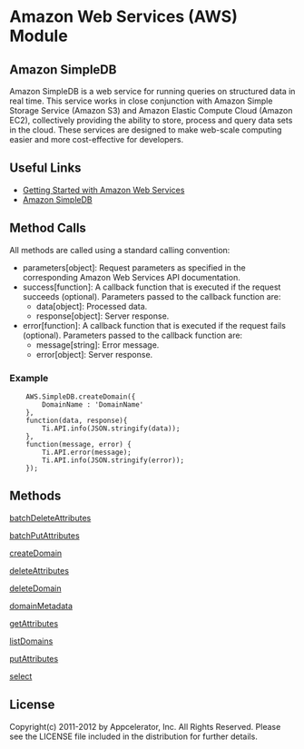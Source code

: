 # Amazon Web Services (AWS) Module

## Amazon SimpleDB
Amazon SimpleDB is a web service for running queries on structured data in real time. This service works in close conjunction with Amazon Simple Storage Service (Amazon S3) and Amazon Elastic Compute Cloud (Amazon EC2), collectively providing the ability to store, process and query data sets in the cloud. These services are designed to make web-scale computing easier and more cost-effective for developers.

## Useful Links

* [ Getting Started with Amazon Web Services ]( http://docs.amazonwebservices.com/gettingstarted/latest/awsgsg-intro/intro.html )
* [ Amazon SimpleDB ]( http://aws.amazon.com/documentation/simpledb/ )

## Method Calls

All methods are called using a standard calling convention:

* parameters[object]: Request parameters as specified in the corresponding Amazon Web Services API documentation.
* success[function]: A callback function that is executed if the request succeeds (optional). Parameters passed to the callback function are:
    * data[object]: Processed data.
    * response[object]: Server response.
* error[function]: A callback function that is executed if the request fails (optional). Parameters passed to the callback function are:
    * message[string]: Error message.
    * error[object]: Server response.

### Example
        AWS.SimpleDB.createDomain({
            DomainName : 'DomainName'
        },
        function(data, response){
            Ti.API.info(JSON.stringify(data));
        },
        function(message, error) {
            Ti.API.error(message);
            Ti.API.info(JSON.stringify(error));
        });

## Methods

[batchDeleteAttributes](http://docs.amazonwebservices.com/AmazonSimpleDB/latest/DeveloperGuide/SDB_API_BatchDeleteAttributes.html)

[batchPutAttributes](http://docs.amazonwebservices.com/AmazonSimpleDB/latest/DeveloperGuide/SDB_API_BatchPutAttributes.html)

[createDomain](http://docs.amazonwebservices.com/AmazonSimpleDB/latest/DeveloperGuide/SDB_API_CreateDomain.html)

[deleteAttributes](http://docs.amazonwebservices.com/AmazonSimpleDB/latest/DeveloperGuide/SDB_API_DeleteAttributes.html)

[deleteDomain](http://docs.amazonwebservices.com/AmazonSimpleDB/latest/DeveloperGuide/SDB_API_DeleteDomain.html)

[domainMetadata](http://docs.amazonwebservices.com/AmazonSimpleDB/latest/DeveloperGuide/SDB_API_DomainMetadata.html)

[getAttributes](http://docs.amazonwebservices.com/AmazonSimpleDB/latest/DeveloperGuide/SDB_API_GetAttributes.html)

[listDomains](http://docs.amazonwebservices.com/AmazonSimpleDB/latest/DeveloperGuide/SDB_API_ListDomains.html)

[putAttributes](http://docs.amazonwebservices.com/AmazonSimpleDB/latest/DeveloperGuide/SDB_API_PutAttributes.html)

[select](http://docs.amazonwebservices.com/AmazonSimpleDB/latest/DeveloperGuide/SDB_API_Select.html)

## License

Copyright(c) 2011-2012 by Appcelerator, Inc. All Rights Reserved. Please see the LICENSE file included in the distribution for further details.

